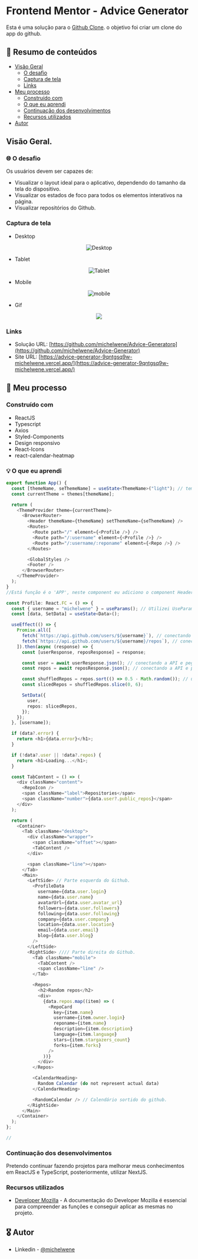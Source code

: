 # Frontend Mentor - Advice Generator

Esta é uma solução para o [Github Clone](http://github.com). o objetivo foi criar um clone do app do github.

## :dart: Resumo de conteúdos

- [Visão Geral](#Visão-Geral)
  - [O desafio](#O-desafio)
  - [Captura de tela](#Captura-de-tela)
  - [Links](#Links)
- [Meu processo](#Meu-processo)
  - [Construído com](#Constrído-com)
  - [O que eu aprendi](#O-que-eu-aprendi)
  - [Continuação dos desenvolvimentos](#Continuação-dos-desenvolvimentos)
  - [Recursos utilizados](#Recursos-utilizados)
- [Autor](#Autor)

## Visão Geral.

### :globe_with_meridians: O desafio

Os usuários devem ser capazes de:

- Visualizar o layout ideal para o aplicativo, dependendo do tamanho da tela do dispositivo.
- Visualizar os estados de foco para todos os elementos interativos na página.
- Visualizar repositórios do Github.

### Captura de tela

- Desktop
<p  align="center" >
  <img src="src/assets/desktop.png"alt="Desktop"/>
</p>

- Tablet
<p  align="center" >
<img src="src/assets/tablet.png"alt="Tablet"/>
</p>

- Mobile
<p  align="center" >
<img src="src/assets/mobile.png"alt="mobile"/>
</p>

- Gif
<p  align="center" >
<img src="src/assets/Github.gif">
</p>

### Links

- Solução URL: [https://github.com/michelwene/Advice-Generatorp](https://github.com/michelwene/Advice-Generator)
- Site URL: [https://advice-generator-9qntgsq9w-michelwene.vercel.app/](https://advice-generator-9qntgsq9w-michelwene.vercel.app/)

## :page_with_curl: Meu processo

### Construído com

- ReactJS
- Typescript
- Axios
- Styled-Components
- Design responsivo
- React-Icons
- react-calendar-heatmap

### :bulb: O que eu aprendi

```typescript
export function App() {
  const [themeName, seThemeName] = useState<ThemeName>("light"); // tema padrão selecionado inicia com o light.
  const currentTheme = themes[themeName];

  return (
    <ThemeProvider theme={currentTheme}>
      <BrowserRouter>
        <Header themeName={themeName} setThemeName={seThemeName} />
        <Routes>
          <Route path="/" element={<Profile />} />
          <Route path="/:username" element={<Profile />} />
          <Route path="/:username/:reponame" element={<Repo />} />
        </Routes>

        <GlobalStyles />
        <Footer />
      </BrowserRouter>
    </ThemeProvider>
  );
}
//Está função é o 'APP', neste component eu adiciono o component Header, crio rotas para as diferentes páginas, adiciono o GlobalStyles, e o component Footer, e também adiciono o ThemeProvider, que ser para a troca de tema entre dark e light.

const Profile: React.FC = () => {
  const { username = "michelwene" } = useParams(); // Utilizei UseParams para recolher o username na url.
  const [data, SetData] = useState<Data>();

  useEffect(() => {
    Promise.all([
      fetch(`https://api.github.com/users/${username}`), // conectando com a API e com o repositório de acordo com o username.
      fetch(`https://api.github.com/users/${username}/repos`), // conectando com a API e com o repositório para repos.
    ]).then(async (response) => {
      const [userResponse, reposResponse] = response;

      const user = await userResponse.json(); // conectando a API e pegando apenas a requisição de username.
      const repos = await reposResponse.json(); // conectando a API e pegando apenas a requisição de repositório.

      const shuffledRepos = repos.sort(() => 0.5 - Math.random()); // uma lógica aplicada para selecionar diferentes quadrados.
      const slicedRepos = shuffledRepos.slice(0, 6);

      SetData({
        user,
        repos: slicedRepos,
      });
    });
  }, [username]);

  if (data?.error) {
    return <h1>{data.error}</h1>;
  }

  if (!data?.user || !data?.repos) {
    return <h1>Loading...</h1>;
  }

  const TabContent = () => (
    <div className="content">
      <RepoIcon />
      <span className="label">Repositories</span>
      <span className="number">{data.user?.public_repos}</span>
    </div>
  );

  return (
    <Container>
      <Tab className="desktop">
        <div className="wrapper">
          <span className="offset"></span>
          <TabContent />
        </div>

        <span className="line"></span>
      </Tab>
      <Main>
        <LeftSide> // Parte esquerda do Github.
          <ProfileData
            username={data.user.login}
            name={data.user.name}
            avatarUrl={data.user.avatar_url}
            followers={data.user.followers}
            following={data.user.following}
            company={data.user.company}
            location={data.user.location}
            email={data.user.email}
            blog={data.user.blog}
          />
        </LeftSide>
        <RightSide> //// Parte direita do Github.
          <Tab className="mobile">
            <TabContent />
            <span className="line" />
          </Tab>

          <Repos>
            <h2>Random repos</h2>
            <div>
              {data.repos.map((item) => (
                <RepoCard
                  key={item.name}
                  username={item.owner.login}
                  reponame={item.name}
                  description={item.description}
                  language={item.language}
                  stars={item.stargazers_count}
                  forks={item.forks}
                />
              ))}
            </div>
          </Repos>

          <CalendarHeading>
            Random Calendar (do not represent actual data)
          </CalendarHeading>

          <RandomCalendar /> // Calendário sortido do github.
        </RightSide>
      </Main>
    </Container>
  );
};

//
```

### Continuação dos desenvolvimentos

Pretendo continuar fazendo projetos para melhorar meus conhecimentos em ReactJS e TypeScript, posteriormente, utilizar NextJS.

### Recursos utilizados

- [Developer Mozilla](https://developer.mozilla.org/en-US/docs/Web/JavaScript) - A documentação do Developer Mozilla é essencial para compreender as funções e conseguir aplicar as mesmas no projeto.



## :medal_military: Autor

- Linkedin - [@michelwene](https://www.linkedin.com/in/michelwene/)
